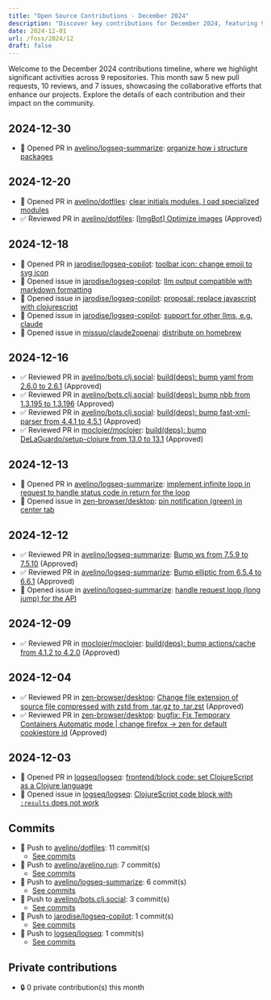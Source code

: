 ```yaml
---
title: "Open Source Contributions - December 2024"
description: "Discover key contributions for December 2024, featuring 9 repositories, 5 pull requests, and 7 issues that drive innovation in the open-source community."
date: 2024-12-01
url: /foss/2024/12
draft: false
---
```


Welcome to the December 2024 contributions timeline, where we highlight significant activities across 9 repositories. This month saw 5 new pull requests, 10 reviews, and 7 issues, showcasing the collaborative efforts that enhance our projects. Explore the details of each contribution and their impact on the community.

## 2024-12-30

- 🔀 Opened PR in [avelino/logseq-summarize](https://github.com/avelino/logseq-summarize): [organize how i structure packages](https://github.com/avelino/logseq-summarize/pull/12)

## 2024-12-20

- 🔀 Opened PR in [avelino/dotfiles](https://github.com/avelino/dotfiles): [clear initials modules, l oad specialized modules](https://github.com/avelino/dotfiles/pull/4)
- ✅ Reviewed PR in [avelino/dotfiles](https://github.com/avelino/dotfiles): [[ImgBot] Optimize images](https://github.com/avelino/dotfiles/pull/3#pullrequestreview-2517234960) (Approved)

## 2024-12-18

- 🔀 Opened PR in [jarodise/logseq-copilot](https://github.com/jarodise/logseq-copilot): [toolbar icon: change emoji to svg icon](https://github.com/jarodise/logseq-copilot/pull/2)
- 🐛 Opened issue in [jarodise/logseq-copilot](https://github.com/jarodise/logseq-copilot): [llm output compatible with markdown formatting](https://github.com/jarodise/logseq-copilot/issues/4)
- 🐛 Opened issue in [jarodise/logseq-copilot](https://github.com/jarodise/logseq-copilot): [proposal: replace javascript with clojurescript](https://github.com/jarodise/logseq-copilot/issues/3)
- 🐛 Opened issue in [jarodise/logseq-copilot](https://github.com/jarodise/logseq-copilot): [support for other llms, e.g. claude](https://github.com/jarodise/logseq-copilot/issues/1)
- 🐛 Opened issue in [missuo/claude2openai](https://github.com/missuo/claude2openai): [distribute on homebrew](https://github.com/missuo/claude2openai/issues/5)

## 2024-12-16

- ✅ Reviewed PR in [avelino/bots.clj.social](https://github.com/avelino/bots.clj.social): [build(deps): bump yaml from 2.6.0 to 2.6.1](https://github.com/avelino/bots.clj.social/pull/151#pullrequestreview-2505480292) (Approved)
- ✅ Reviewed PR in [avelino/bots.clj.social](https://github.com/avelino/bots.clj.social): [build(deps): bump nbb from 1.3.195 to 1.3.196](https://github.com/avelino/bots.clj.social/pull/152#pullrequestreview-2505478083) (Approved)
- ✅ Reviewed PR in [avelino/bots.clj.social](https://github.com/avelino/bots.clj.social): [build(deps): bump fast-xml-parser from 4.4.1 to 4.5.1](https://github.com/avelino/bots.clj.social/pull/153#pullrequestreview-2505476518) (Approved)
- ✅ Reviewed PR in [moclojer/moclojer](https://github.com/moclojer/moclojer): [build(deps): bump DeLaGuardo/setup-clojure from 13.0 to 13.1](https://github.com/moclojer/moclojer/pull/296#pullrequestreview-2506862227) (Approved)

## 2024-12-13

- 🔀 Opened PR in [avelino/logseq-summarize](https://github.com/avelino/logseq-summarize): [implement infinite loop in request to handle status code in return for the loop](https://github.com/avelino/logseq-summarize/pull/11)
- 🐛 Opened issue in [zen-browser/desktop](https://github.com/zen-browser/desktop): [pin notification (green) in center tab](https://github.com/zen-browser/desktop/issues/3720)

## 2024-12-12

- ✅ Reviewed PR in [avelino/logseq-summarize](https://github.com/avelino/logseq-summarize): [Bump ws from 7.5.9 to 7.5.10](https://github.com/avelino/logseq-summarize/pull/9#pullrequestreview-2500909896) (Approved)
- ✅ Reviewed PR in [avelino/logseq-summarize](https://github.com/avelino/logseq-summarize): [Bump elliptic from 6.5.4 to 6.6.1](https://github.com/avelino/logseq-summarize/pull/8#pullrequestreview-2500909184) (Approved)
- 🐛 Opened issue in [avelino/logseq-summarize](https://github.com/avelino/logseq-summarize): [handle request loop (long jump) for the API](https://github.com/avelino/logseq-summarize/issues/10)

## 2024-12-09

- ✅ Reviewed PR in [moclojer/moclojer](https://github.com/moclojer/moclojer): [build(deps): bump actions/cache from 4.1.2 to 4.2.0](https://github.com/moclojer/moclojer/pull/294#pullrequestreview-2489597995) (Approved)

## 2024-12-04

- ✅ Reviewed PR in [zen-browser/desktop](https://github.com/zen-browser/desktop): [Change file extension of source file compressed with zstd from .tar.gz to .tar.zst](https://github.com/zen-browser/desktop/pull/3309#pullrequestreview-2479370786) (Approved)
- ✅ Reviewed PR in [zen-browser/desktop](https://github.com/zen-browser/desktop): [bugfix: Fix Temporary Containers Automatic mode | change firefox -> zen for default cookiestore id](https://github.com/zen-browser/desktop/pull/2411#pullrequestreview-2479363550) (Approved)

## 2024-12-03

- 🔀 Opened PR in [logseq/logseq](https://github.com/logseq/logseq): [frontend/block code: set ClojureScript as a Clojure language](https://github.com/logseq/logseq/pull/11628)
- 🐛 Opened issue in [logseq/logseq](https://github.com/logseq/logseq): [ClojureScript code block with `:results` does not work](https://github.com/logseq/logseq/issues/11627)

## Commits

- 🔨 Push to [avelino/dotfiles](https://github.com/avelino/dotfiles): 11 commit(s)
  - [See commits](https://github.com/avelino/dotfiles/commits?author=avelino&since=2024-12-01T00:00:00Z&until=2024-12-31T23:59:59Z)
- 🔨 Push to [avelino/avelino.run](https://github.com/avelino/avelino.run): 7 commit(s)
  - [See commits](https://github.com/avelino/avelino.run/commits?author=avelino&since=2024-12-01T00:00:00Z&until=2024-12-31T23:59:59Z)
- 🔨 Push to [avelino/logseq-summarize](https://github.com/avelino/logseq-summarize): 6 commit(s)
  - [See commits](https://github.com/avelino/logseq-summarize/commits?author=avelino&since=2024-12-01T00:00:00Z&until=2024-12-31T23:59:59Z)
- 🔨 Push to [avelino/bots.clj.social](https://github.com/avelino/bots.clj.social): 3 commit(s)
  - [See commits](https://github.com/avelino/bots.clj.social/commits?author=avelino&since=2024-12-01T00:00:00Z&until=2024-12-31T23:59:59Z)
- 🔨 Push to [jarodise/logseq-copilot](https://github.com/jarodise/logseq-copilot): 1 commit(s)
  - [See commits](https://github.com/jarodise/logseq-copilot/commits?author=avelino&since=2024-12-01T00:00:00Z&until=2024-12-31T23:59:59Z)
- 🔨 Push to [logseq/logseq](https://github.com/logseq/logseq): 1 commit(s)
  - [See commits](https://github.com/logseq/logseq/commits?author=avelino&since=2024-12-01T00:00:00Z&until=2024-12-31T23:59:59Z)

## Private contributions

- 🔒 0 private contribution(s) this month

